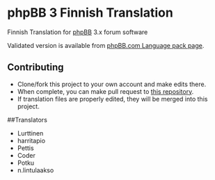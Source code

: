 # phpBB 3 Finnish Translation
Finnish Translation for [phpBB](https://www.phpbb.com) 3.x forum software

Validated version is available from [phpBB.com Language pack page](https://www.phpbb.com/customise/db/translation/finnish/).

## Contributing
* Clone/fork this project to your own account and make edits there.
* When complete, you can make pull request to [this repository](https://github.com/pettis/phpbb3-finnish). 
* If translation files are properly edited, they will be merged into this project.

##Translators
* Lurttinen
* harritapio
* Pettis
* Coder
* Potku
* n.lintulaakso

